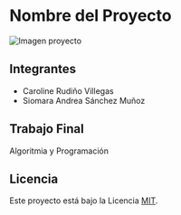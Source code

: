 # Nombre del Proyecto

![Imagen proyecto](https://github.com/Crudino/Ruta-Trabajo-Final/assets/171174622/50b71aff-c5ab-4ecd-ae65-df25b305b762)

## Integrantes
- Caroline Rudiño Villegas
- Siomara Andrea Sánchez Muñoz 


## Trabajo Final
Algoritmia y Programación  

## Licencia

Este proyecto está bajo la Licencia [MIT](https://opensource.org/licenses/MIT). 

